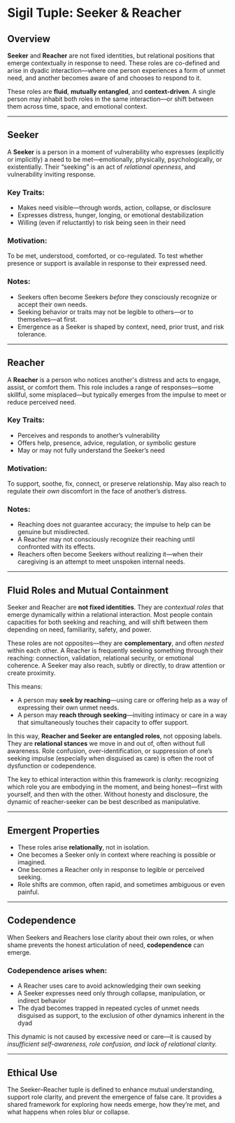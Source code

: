 # Sigil Tuple: Seeker & Reacher

## Overview

**Seeker** and **Reacher** are not fixed identities, but relational positions
that emerge contextually in response to need. These roles are co-defined and
arise in dyadic interaction—where one person experiences a form of unmet need,
and another becomes aware of and chooses to respond to it.

These roles are **fluid**, **mutually entangled**, and **context-driven**. A
single person may inhabit both roles in the same interaction—or shift between
them across time, space, and emotional context.

---

## Seeker

A **Seeker** is a person in a moment of vulnerability who expresses (explicitly
or implicitly) a need to be met—emotionally, physically, psychologically, or
existentially. Their “seeking” is an act of *relational openness*, and vulnerability
inviting response.

### Key Traits:
- Makes need visible—through words, action, collapse, or disclosure
- Expresses distress, hunger, longing, or emotional destabilization
- Willing (even if reluctantly) to risk being seen in their need

### Motivation:
To be met, understood, comforted, or co-regulated. To test whether presence or
support is available in response to their expressed need.

### Notes:
- Seekers often become Seekers *before* they consciously recognize or accept
  their own needs.
- Seeking behavior or traits may not be legible to others—or to themselves—at first.
- Emergence as a Seeker is shaped by context, need, prior trust, and risk tolerance.

---

## Reacher

A **Reacher** is a person who notices another's distress and acts to engage,
assist, or comfort them. This role includes a range of responses—some skillful,
some misplaced—but typically emerges from the impulse to meet or reduce perceived
need.

### Key Traits:
- Perceives and responds to another’s vulnerability
- Offers help, presence, advice, regulation, or symbolic gesture
- May or may not fully understand the Seeker’s need

### Motivation:
To support, soothe, fix, connect, or preserve relationship. May also reach to
regulate their *own* discomfort in the face of another’s distress.

### Notes:
- Reaching does not guarantee accuracy; the impulse to help can be genuine but
  misdirected.
- A Reacher may not consciously recognize their reaching until confronted with
  its effects.
- Reachers often become Seekers without realizing it—when their caregiving is
  an attempt to meet unspoken internal needs.

---

## Fluid Roles and Mutual Containment

Seeker and Reacher are **not fixed identities**. They are *contextual roles*
that emerge dynamically within a relational interaction. Most people contain
capacities for both seeking and reaching, and will shift between them depending
on need, familiarity, safety, and power.

These roles are not opposites—they are **complementary**, and often *nested*
within each other. A Reacher is frequently seeking something through their
reaching: connection, validation, relational security, or emotional coherence.
A Seeker may also reach, subtly or directly, to draw attention or create
proximity.

This means:

- A person may **seek by reaching**—using care or offering help as a way of
  expressing their own unmet needs.
- A person may **reach through seeking**—inviting intimacy or care in a way
  that simultaneously touches their capacity to offer support.

In this way, **Reacher and Seeker are entangled roles**, not opposing labels.
They are **relational stances** we move in and out of, often without full
awareness. Role confusion, over-identification, or suppression of one’s seeking
impulse (especially when disguised as care) is often the root of dysfunction or
codependence.

The key to ethical interaction within this framework is *clarity*: recognizing
which role you are embodying in the moment, and being honest—first with
yourself, and then with the other. Without honesty and disclosure, the dynamic
of reacher-seeker can be best described as manipulative.

---

## Emergent Properties

- These roles arise **relationally**, not in isolation.
- One becomes a Seeker only in context where reaching is possible or imagined.
- One becomes a Reacher only in response to legible or perceived seeking.
- Role shifts are common, often rapid, and sometimes ambiguous or even painful.

---

## Codependence

When Seekers and Reachers lose clarity about their own roles, or when shame
prevents the honest articulation of need, **codependence** can emerge.

### Codependence arises when:
- A Reacher uses care to avoid acknowledging their own seeking
- A Seeker expresses need only through collapse, manipulation, or indirect
  behavior
- The dyad becomes trapped in repeated cycles of unmet needs disguised as
  support, to the exclusion of other dynamics inherent in the dyad

This dynamic is not caused by excessive need or care—it is caused by
*insufficient self-awareness, role confusion, and lack of relational clarity.*

---

## Ethical Use

The Seeker–Reacher tuple is defined to enhance mutual understanding, support
role clarity, and prevent the emergence of false care. It provides a shared
framework for exploring how needs emerge, how they’re met, and what happens
when roles blur or collapse.
